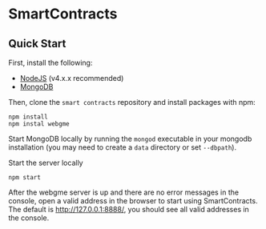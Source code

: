 # SmartContracts

## Quick Start
First, install the following:
- [NodeJS](https://nodejs.org/en/) (v4.x.x recommended)
- [MongoDB](https://www.mongodb.com/)

Then, clone the `smart contracts` repository and install packages with npm:
```
npm install
npm instal webgme
```
Start MongoDB locally by running the `mongod` executable in your mongodb installation (you may need to create a `data` directory or set `--dbpath`).

Start the server locally
```
npm start
```
After the webgme server is up and there are no error messages in the console, open a valid address in the browser to start using SmartContracts. The default is http://127.0.0.1:8888/, you should see all valid addresses in the console.
